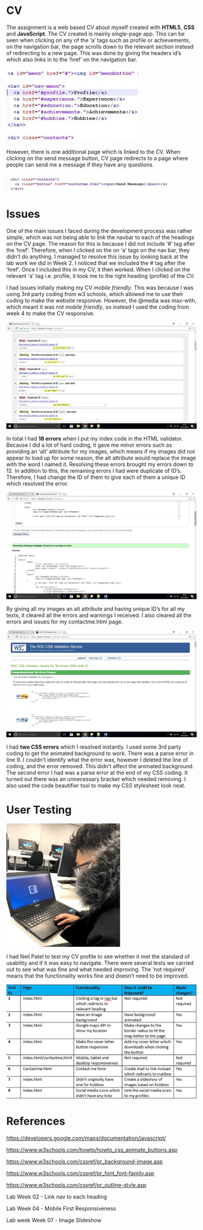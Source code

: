 # CV

The assignment is a web based CV about myself created with **HTML5**, **CSS** and **JavaScript**. 
The CV created is mainly single-page app. This can be seen when clicking on any of the ‘a’ tags such as profile or achievements, on the navigation bar, the page scrolls down to the relevant section instead of redirecting to a new page. This was done by giving the headers id’s which also links in to the ‘href’ on the navigation bar. 
 
![](image/singlepage.jpg)
 
However, there is one additional page which is linked to the CV. When clicking on the send message button, CV page redirects to a page where people can send me a message if they have any questions. 

![](image/seriesofpage.jpg)

# Issues

One of the main issues I faced during the development process was rather simple, which was not being able to link the navbar to each of the headings on the CV page.  The reason for this is because I did not include ‘#’ tag after the ‘href’. Therefore, when I clicked on the on ‘a’ tags on the nav bar, they didn’t do anything.  I managed to resolve this issue by looking back at the lab work we did in Week 2. I noticed that we included the # tag after the ‘href’. Once I included this in my CV, it then worked. When I clicked on the relevant 'a' tag i.e. profile, it took me to the right heading (profile) of the CV.  
			
I had issues initially making my CV *mobile friendly*. This was because I was using 3rd party coding from w3 schools, which allowed me to use their coding to make the website responive. However, the @media was max-with, which meant it was not *mobile friendly*, so instead I used the coding from week 4 to make the CV responsive.  

![](image/html1.jpg)

In total I had **18 errors** when I put my index code in the HTML validator. Because I did a lot of hard coding, it gave me minor errors such as providing an ‘alt’ attribute for my images, which means if my images did not appear to load up for some reason, the alt attribute would replace the image with the word I named it. Resolving these errors brought my errors down to 12. In addition to this, the remaining errors I had were duplicate of ID’s. Therefore, I had change the ID of them to give each of them a unique ID which resolved the error. 

![](image/html2.jpg)

By giving all my images an alt attribute and having unique ID’s for all my texts, it cleared all the errors and warnings I received. I also cleared all the errors and issues for my contactme.html page. 

![](image/css.jpg)

I had **two CSS errors** which I resolved instantly. I used some 3rd party coding to get the animated background to work. There was a parse error in line 9. I couldn’t identify what the error was, however I deleted the line of coding, and the error removed. This didn’t affect the animated background. The second error I had was a parse error at the end of my CSS coding. It turned out there was an unnecessary bracket which needed removing. I also used the code beautifier tool to make my CSS stylesheet look neat. 

# User Testing

![](image/neil1.jpg)

I had Neil Patel to test my CV profile to see whether it met the standard of usability and if it was easy to navigate. There were several tests we carried out to see what was fine and what needed improving. The ‘not required’ means that the functionality works fine and doesn’t need to be improved. 

![](image/usertesting.jpg)

# References

https://developers.google.com/maps/documentation/javascript/

https://www.w3schools.com/howto/howto_css_animate_buttons.asp

https://www.w3schools.com/cssref/pr_background-image.asp

https://www.w3schools.com/cssref/pr_font_font-family.asp

https://www.w3schools.com/cssref/pr_outline-style.asp

Lab Week 02 - Link nav to each heading 

Lab Week 04 - Mobile First Responsiveness

Lab week Week 07 - Image Slideshow


			
